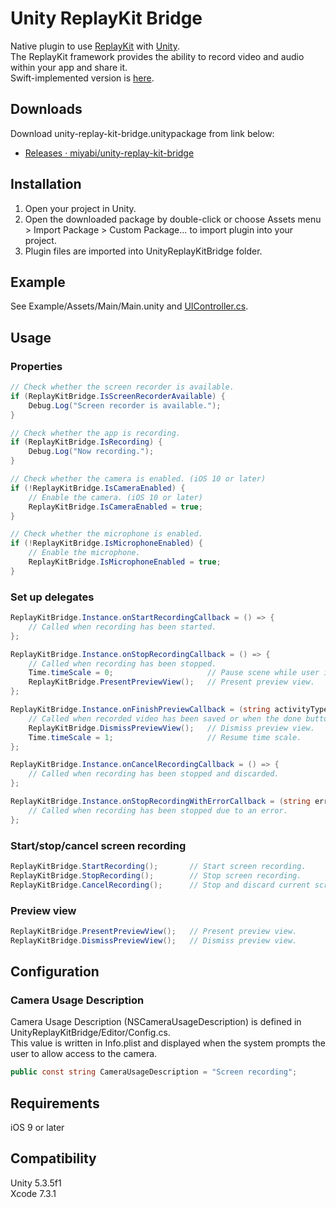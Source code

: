 # Unity ReplayKit Bridge

Native plugin to use [ReplayKit](https://developer.apple.com/reference/replaykit) with [Unity](http://unity3d.com).  
The ReplayKit framework provides the ability to record video and audio within your app and share it.  
Swift-implemented version is [here](https://github.com/miyabi/unity-replay-kit-bridge/tree/swift).

## Downloads

Download unity-replay-kit-bridge.unitypackage from link below:

-   [Releases · miyabi/unity-replay-kit-bridge](https://github.com/miyabi/unity-replay-kit-bridge/releases)

## Installation

1.  Open your project in Unity.
2.  Open the downloaded package by double-click or choose Assets menu > Import Package > Custom Package... to import plugin into your project.
3.  Plugin files are imported into UnityReplayKitBridge folder.

## Example

See Example/Assets/Main/Main.unity and [UIController.cs](https://github.com/miyabi/unity-replay-kit-bridge/blob/master/Example/Assets/UIController.cs).

## Usage

### Properties

```csharp
// Check whether the screen recorder is available.
if (ReplayKitBridge.IsScreenRecorderAvailable) {
    Debug.Log("Screen recorder is available.");
}

// Check whether the app is recording.
if (ReplayKitBridge.IsRecording) {
    Debug.Log("Now recording.");
}

// Check whether the camera is enabled. (iOS 10 or later)
if (!ReplayKitBridge.IsCameraEnabled) {
    // Enable the camera. (iOS 10 or later)
    ReplayKitBridge.IsCameraEnabled = true;
}

// Check whether the microphone is enabled.
if (!ReplayKitBridge.IsMicrophoneEnabled) {
    // Enable the microphone.
    ReplayKitBridge.IsMicrophoneEnabled = true;
}
```

### Set up delegates

```csharp
ReplayKitBridge.Instance.onStartRecordingCallback = () => {
    // Called when recording has been started.
};

ReplayKitBridge.Instance.onStopRecordingCallback = () => {
    // Called when recording has been stopped.
    Time.timeScale = 0;                     // Pause scene while user is editting and sharing recorded screen.
    ReplayKitBridge.PresentPreviewView();   // Present preview view.
};

ReplayKitBridge.Instance.onFinishPreviewCallback = (string activityType) => {
    // Called when recorded video has been saved or when the done button has been pressed.
    ReplayKitBridge.DismissPreviewView();   // Dismiss preview view.
    Time.timeScale = 1;                     // Resume time scale.
};

ReplayKitBridge.Instance.onCancelRecordingCallback = () => {
    // Called when recording has been stopped and discarded.
};

ReplayKitBridge.Instance.onStopRecordingWithErrorCallback = (string error) => {
    // Called when recording has been stopped due to an error.
};
```

### Start/stop/cancel screen recording

```csharp
ReplayKitBridge.StartRecording();       // Start screen recording.
ReplayKitBridge.StopRecording();        // Stop screen recording.
ReplayKitBridge.CancelRecording();      // Stop and discard current screen recording.
```

### Preview view

```csharp
ReplayKitBridge.PresentPreviewView();   // Present preview view.
ReplayKitBridge.DismissPreviewView();   // Dismiss preview view.
```

## Configuration

### Camera Usage Description

Camera Usage Description (NSCameraUsageDescription) is defined in UnityReplayKitBridge/Editor/Config.cs.  
This value is written in Info.plist and displayed when the system prompts the user to allow access to the camera.

```csharp
public const string CameraUsageDescription = "Screen recording";
```

## Requirements

iOS 9 or later

## Compatibility

Unity 5.3.5f1  
Xcode 7.3.1
